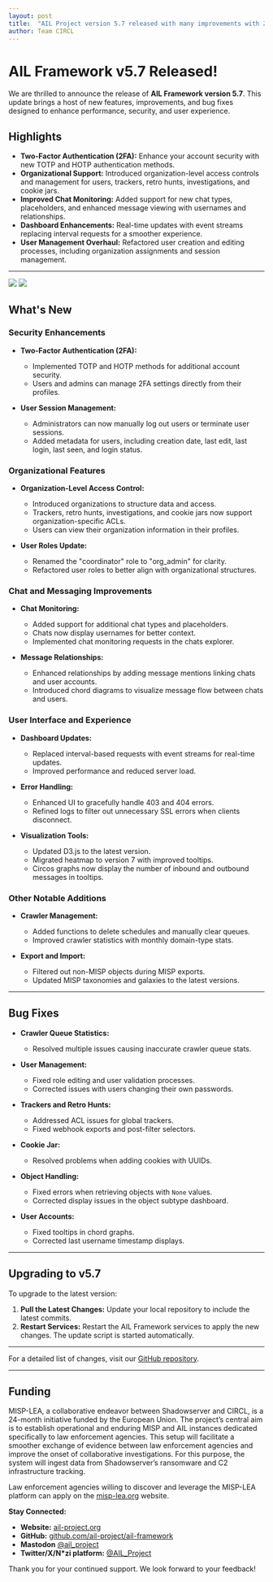 ```yaml
---
layout: post
title:  "AIL Project version 5.7 released with many improvements with 2FA support, multi-organisation support, improved chat monitoring and more."
author: Team CIRCL 
---
```


# AIL Framework v5.7 Released!

We are thrilled to announce the release of **AIL Framework version 5.7**. This update brings a host of new features, improvements, and bug fixes designed to enhance performance, security, and user experience.

## Highlights

- **Two-Factor Authentication (2FA):** Enhance your account security with new TOTP and HOTP authentication methods.
- **Organizational Support:** Introduced organization-level access controls and management for users, trackers, retro hunts, investigations, and cookie jars.
- **Improved Chat Monitoring:** Added support for new chat types, placeholders, and enhanced message viewing with usernames and relationships.
- **Dashboard Enhancements:** Real-time updates with event streams replacing interval requests for a smoother experience.
- **User Management Overhaul:** Refactored user creation and editing processes, including organization assignments and session management.

---

![](/assets/img/5-7.1.png) ![](/assets/img/5-7.2.png)

## What's New

### Security Enhancements

- **Two-Factor Authentication (2FA):**
  - Implemented TOTP and HOTP methods for additional account security.
  - Users and admins can manage 2FA settings directly from their profiles.

- **User Session Management:**
  - Administrators can now manually log out users or terminate user sessions.
  - Added metadata for users, including creation date, last edit, last login, last seen, and login status.

### Organizational Features

- **Organization-Level Access Control:**
  - Introduced organizations to structure data and access.
  - Trackers, retro hunts, investigations, and cookie jars now support organization-specific ACLs.
  - Users can view their organization information in their profiles.

- **User Roles Update:**
  - Renamed the "coordinator" role to "org_admin" for clarity.
  - Refactored user roles to better align with organizational structures.

### Chat and Messaging Improvements

- **Chat Monitoring:**
  - Added support for additional chat types and placeholders.
  - Chats now display usernames for better context.
  - Implemented chat monitoring requests in the chats explorer.

- **Message Relationships:**
  - Enhanced relationships by adding message mentions linking chats and user accounts.
  - Introduced chord diagrams to visualize message flow between chats and users.

### User Interface and Experience

- **Dashboard Updates:**
  - Replaced interval-based requests with event streams for real-time updates.
  - Improved performance and reduced server load.

- **Error Handling:**
  - Enhanced UI to gracefully handle 403 and 404 errors.
  - Refined logs to filter out unnecessary SSL errors when clients disconnect.

- **Visualization Tools:**
  - Updated D3.js to the latest version.
  - Migrated heatmap to version 7 with improved tooltips.
  - Circos graphs now display the number of inbound and outbound messages in tooltips.

### Other Notable Additions

- **Crawler Management:**
  - Added functions to delete schedules and manually clear queues.
  - Improved crawler statistics with monthly domain-type stats.

- **Export and Import:**
  - Filtered out non-MISP objects during MISP exports.
  - Updated MISP taxonomies and galaxies to the latest versions.

---

## Bug Fixes

- **Crawler Queue Statistics:**
  - Resolved multiple issues causing inaccurate crawler queue stats.

- **User Management:**
  - Fixed role editing and user validation processes.
  - Corrected issues with users changing their own passwords.

- **Trackers and Retro Hunts:**
  - Addressed ACL issues for global trackers.
  - Fixed webhook exports and post-filter selectors.

- **Cookie Jar:**
  - Resolved problems when adding cookies with UUIDs.

- **Object Handling:**
  - Fixed errors when retrieving objects with `None` values.
  - Corrected display issues in the object subtype dashboard.

- **User Accounts:**
  - Fixed tooltips in chord graphs.
  - Corrected last username timestamp displays.

---

## Upgrading to v5.7

To upgrade to the latest version:

1. **Pull the Latest Changes:** Update your local repository to include the latest commits.
2. **Restart Services:** Restart the AIL Framework services to apply the new changes. The update script is started automatically. 

---

For a detailed list of changes, visit our [GitHub repository](https://github.com/ail-project/ail-framework).

---

## Funding

MISP-LEA, a collaborative endeavor between Shadowserver and CIRCL, is a 24-month initiative funded by the European Union. The project’s central aim is to establish operational and enduring MISP and AIL instances dedicated specifically to law enforcement agencies. This setup will facilitate a smoother exchange of evidence between law enforcement agencies and improve the onset of collaborative investigations. For this purpose, the system will ingest data from Shadowserver’s ransomware and C2 infrastructure tracking.

Law enforcement agencies willing to discover and leverage the MISP-LEA platform can apply on the [misp-lea.org](https://misp-lea.org/) website.

**Stay Connected:**

- **Website:** [ail-project.org](https://ail-project.org)
- **GitHub:** [github.com/ail-project/ail-framework](https://github.com/ail-project/ail-framework)
- **Mastodon** [@ail_project](https://infosec.exchange/@ail_project)
- **Twitter/X/N*zi platform:** [@AIL_Project](https://twitter.com/AIL_Project)

Thank you for your continued support. We look forward to your feedback!
